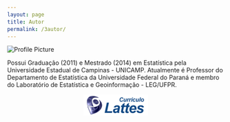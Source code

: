 ```yaml
---
layout: page
title: Autor
permalink: /3autor/
---
```


<img src="{{ site.baseurl }}/assets/foto.jpg" title="Profile Picture" class="profile"> 

Possui Graduação (2011) e Mestrado (2014) em Estatística pela Universidade Estadual de Campinas - UNICAMP. Atualmente é Professor do Departamento de Estatística da Universidade Federal do Paraná e membro do Laboratório de Estatística e Geoinformação - LEG/UFPR.

<center> 
     <figure>
	    <a href="http://lattes.cnpq.br/6295059687055801"><img src="https://raw.githubusercontent.com/EduardoLEG/eduardoleg_site/master/assets/img/curriculo_lattes1.png"></a>
     </figure>
</center>

